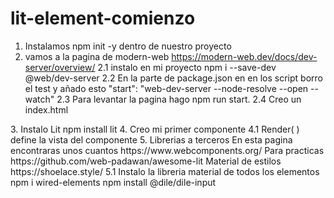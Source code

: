 # lit-element-comienzo
1. Instalamos npm init -y dentro de nuestro proyecto
2. vamos a la pagina de modern-web https://modern-web.dev/docs/dev-server/overview/
2.1 instalo en mi proyecto npm i --save-dev @web/dev-server
2.2 En la parte de package.json en en los script borro el test y añado esto "start": "web-dev-server --node-resolve --open --watch"
2.3 Para levantar la pagina hago npm run start.
2.4 Creo un index.html
    <!DOCTYPE html>
<html lang="en">
    <head>
        <meta charset="UTF-8">
        <meta http-equiv="X-UA-Compatible" content="IE=edge">
        <meta name="viewport" content="width=device-width", initial-scale="1.0">
        <title></title>
    </head>
    <body>
    </body>
</html>
3. Instalo Lit npm install lit
4. Creo mi primer componente
 4.1 Render( ) define la vista del componente
5. Librerias a terceros
En esta pagina encontraras unos cuantos https://www.webcomponents.org/
Para practicas 
https://github.com/web-padawan/awesome-lit
Material de estilos https://shoelace.style/
5.1 Instalo la libreria material de todos los elementos npm i wired-elements
 npm install @dile/dile-input

